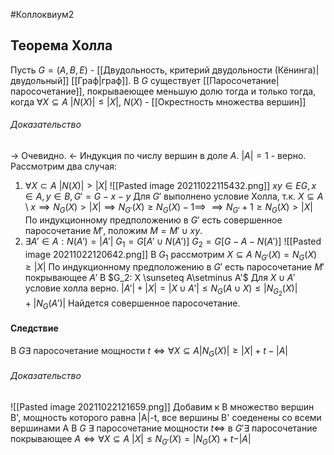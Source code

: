 #Коллоквиум2 
## Теорема Холла
Пусть $G = (A,B, E)$ - [[Двудольность, критерий двудольности (Кёнинга)|двудольный]] [[Граф|граф]].
В $G$ существует [[Паросочетание|паросочетание]], покрываеющее меньшую долю тогда и только тогда, когда $\forall X \subseteq A\ |N(X)| \le |X|$,
$N(X)$ - [[Окрестность множества вершин]]
###### Доказательство
-> Очевидно.
<- Индукция по числу вершин в доле $A$.
$|A| = 1$ - верно.
Рассмотрим два случая:
1) $\forall X \subset A\ |N(X)| > |X|$
![[Pasted image 20211022115432.png]]
$xy \in EG, x \in A, y \in B, G' = G - x - y$ 
Для $G'$ выполнено условие Холла, т.к.  $X \subseteq A\setminus x \implies N_G(X) > |X| \implies N_{G'}(X) \ge N_G(X) - 1 \implies$
$\implies N_{G'} + 1 \ge N_G(X) > |X|$
По индукционному предположению в $G'$ есть совершенное паросочетание $M'$, положим $M = M' \cup {xy}$.
2) $\exists A' \in A : N(A') = |A'|$
$G_1 = G[A' \cup N(A')]$
$G_2 = G[G - A - N(A')]$
![[Pasted image 20211022120642.png]]
В $G_1$ рассмотрим $X \subseteq A$
$N_{G'}(X) = N_G(X) \ge |X|$
По индукционному предположению в $G'$ есть паросочетание $M'$ покрывающее $A'$
В $G_2: X \sunseteq A\setminus A'$ 
Для $X \cup A'$ условие холла верно. 
$|A'| + |X| = |X \cup A'| \le N_G(A\cup X) \le |N_{G_2}(X)| + |N_G(A')|$
Найдется совершенное паросочетание.

#### Следствие 
В $G \exists$ паросочетание мощности $t \iff \forall X \subseteq A |N_G(X)| \ge |X| + t - |A|$
###### Доказательство
![[Pasted image 20211022121659.png]]
Добавим к B множество вершин B', мощность которого равна |A|-t, все вершины B' соеденены со всеми вершинами A
В $G\ \exists$ паросочетание мощности $t \iff$ в $G' \exists$ паросочетание покрывающее  $A \iff \forall X \subseteq A\ |X| \le N_{G'}(X) = |N_G(X) + t - |A|$
